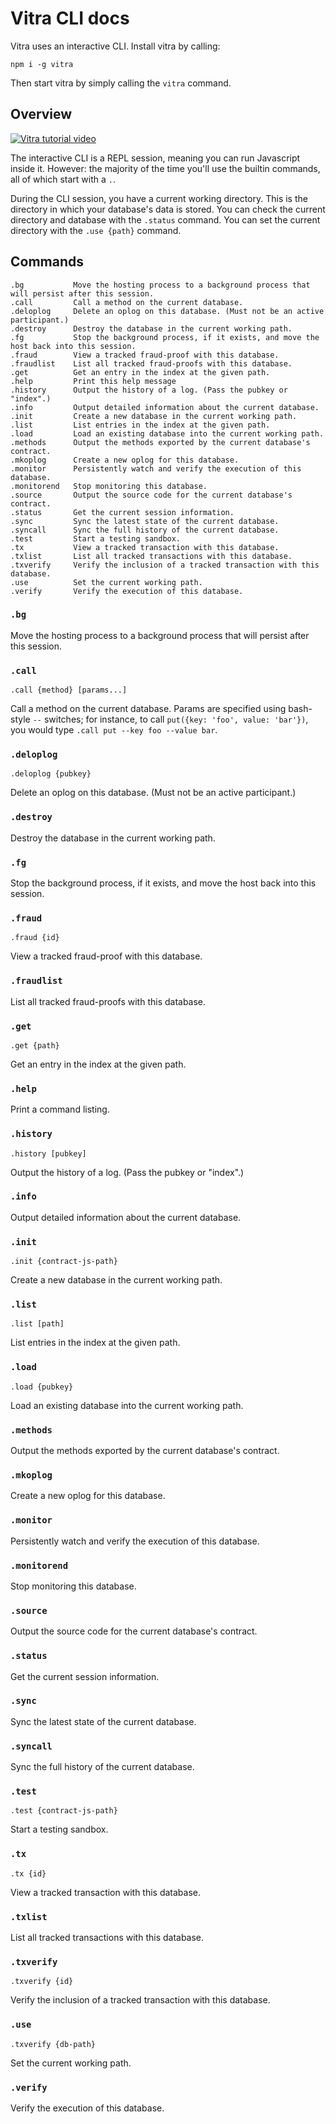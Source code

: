 # Vitra CLI docs

Vitra uses an interactive CLI. Install vitra by calling:

```
npm i -g vitra
```

Then start vitra by simply calling the `vitra` command.

## Overview

[![Vitra tutorial video](https://img.youtube.com/vi/6lS7FMGzMZk/0.jpg)](https://www.youtube.com/watch?v=6lS7FMGzMZk)

The interactive CLI is a REPL session, meaning you can run Javascript inside it. However: the majority of the time you'll use the builtin commands, all of which start with a `.`.

During the CLI session, you have a current working directory. This is the directory in which your database's data is stored. You can check the current directory and database with the `.status` command. You can set the current directory with the `.use {path}` command.

## Commands

```
.bg           Move the hosting process to a background process that will persist after this session.
.call         Call a method on the current database.
.deloplog     Delete an oplog on this database. (Must not be an active participant.)
.destroy      Destroy the database in the current working path.
.fg           Stop the background process, if it exists, and move the host back into this session.
.fraud        View a tracked fraud-proof with this database.
.fraudlist    List all tracked fraud-proofs with this database.
.get          Get an entry in the index at the given path.
.help         Print this help message
.history      Output the history of a log. (Pass the pubkey or "index".)
.info         Output detailed information about the current database.
.init         Create a new database in the current working path.
.list         List entries in the index at the given path.
.load         Load an existing database into the current working path.
.methods      Output the methods exported by the current database's contract.
.mkoplog      Create a new oplog for this database.
.monitor      Persistently watch and verify the execution of this database.
.monitorend   Stop monitoring this database.
.source       Output the source code for the current database's contract.
.status       Get the current session information.
.sync         Sync the latest state of the current database.
.syncall      Sync the full history of the current database.
.test         Start a testing sandbox.
.tx           View a tracked transaction with this database.
.txlist       List all tracked transactions with this database.
.txverify     Verify the inclusion of a tracked transaction with this database.
.use          Set the current working path.
.verify       Verify the execution of this database.
```

### `.bg`

Move the hosting process to a background process that will persist after this session.

### `.call`

```
.call {method} [params...]
```

Call a method on the current database. Params are specified using bash-style `--` switches; for instance, to call `put({key: 'foo', value: 'bar'})`, you would type `.call put --key foo --value bar`.

### `.deloplog`

```
.deloplog {pubkey}
```

Delete an oplog on this database. (Must not be an active participant.)

### `.destroy`

Destroy the database in the current working path.

### `.fg`

Stop the background process, if it exists, and move the host back into this session.

### `.fraud`

```
.fraud {id}
```

View a tracked fraud-proof with this database.

### `.fraudlist`

List all tracked fraud-proofs with this database.

### `.get`

```
.get {path}
```

Get an entry in the index at the given path.

### `.help`

Print a command listing.

### `.history`

```
.history [pubkey]
```

Output the history of a log. (Pass the pubkey or "index".)

### `.info`

Output detailed information about the current database.

### `.init`

```
.init {contract-js-path}
```

Create a new database in the current working path.

### `.list`

```
.list [path]
```

List entries in the index at the given path.

### `.load`

```
.load {pubkey}
```

Load an existing database into the current working path.

### `.methods`

Output the methods exported by the current database's contract.

### `.mkoplog`

Create a new oplog for this database.

### `.monitor`

Persistently watch and verify the execution of this database.

### `.monitorend`

Stop monitoring this database.

### `.source`

Output the source code for the current database's contract.

### `.status`

Get the current session information.

### `.sync`

Sync the latest state of the current database.

### `.syncall`

Sync the full history of the current database.

### `.test`

```
.test {contract-js-path}
```

Start a testing sandbox.

### `.tx`

```
.tx {id}
```

View a tracked transaction with this database.

### `.txlist`

List all tracked transactions with this database.

### `.txverify`

```
.txverify {id}
```

Verify the inclusion of a tracked transaction with this database.

### `.use`

```
.txverify {db-path}
```

Set the current working path.

### `.verify`

Verify the execution of this database.
